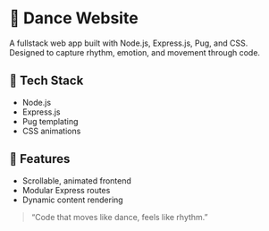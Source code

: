 # 💃 Dance Website

A fullstack web app built with Node.js, Express.js, Pug, and CSS.  
Designed to capture rhythm, emotion, and movement through code.

## 🔧 Tech Stack
- Node.js
- Express.js
- Pug templating
- CSS animations

## 🌟 Features
- Scrollable, animated frontend
- Modular Express routes
- Dynamic content rendering

> “Code that moves like dance, feels like rhythm.”

